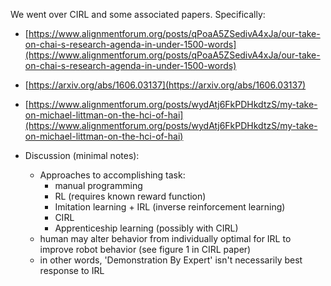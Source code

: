 We went over CIRL and some associated papers. Specifically:

- [https://www.alignmentforum.org/posts/qPoaA5ZSedivA4xJa/our-take-on-chai-s-research-agenda-in-under-1500-words](https://www.alignmentforum.org/posts/qPoaA5ZSedivA4xJa/our-take-on-chai-s-research-agenda-in-under-1500-words)
- [https://arxiv.org/abs/1606.03137](https://arxiv.org/abs/1606.03137)
- [https://www.alignmentforum.org/posts/wydAtj6FkPDHkdtzS/my-take-on-michael-littman-on-the-hci-of-hai](https://www.alignmentforum.org/posts/wydAtj6FkPDHkdtzS/my-take-on-michael-littman-on-the-hci-of-hai)

- Discussion (minimal notes):
  - Approaches to accomplishing task:
    - manual programming
    - RL (requires known reward function)
    - Imitation learning + IRL (inverse reinforcement learning)
    - CIRL
    - Apprenticeship learning (possibly with CIRL)
  - human may alter behavior from individually optimal for IRL to improve
    robot behavior (see figure 1 in CIRL paper)
  - in other words, 'Demonstration By Expert' isn't necessarily best response
    to IRL
